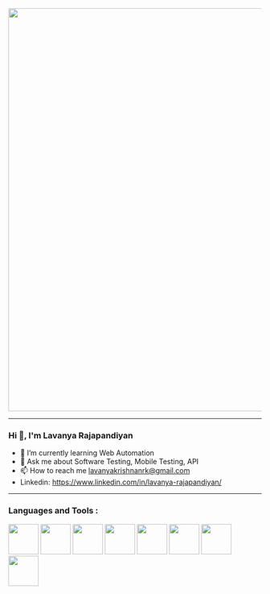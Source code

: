
<div id="header" align="center">
  <img src="https://nuventureconnect.com/blog/wp-content/uploads/2019/11/Software_Testing1.jpg" width="800"/>
</div>

---

                
### Hi 👋, I'm Lavanya Rajapandiyan


- 🌱 I’m currently learning Web Automation
- 💬 Ask me about Software Testing, Mobile Testing, API 
- 📫 How to reach me lavanyakrishnanrk@gmail.com
- Linkedin: https://www.linkedin.com/in/lavanya-rajapandiyan/

---
### Languages and Tools :
<img src ="https://github.com/LavanyaRajapandiyan/LavanyaRajapandiyan/assets/144604083/056dde26-4dce-4b80-afd8-1c90b5296680" width="60"/>
<img src ="https://github.com/LavanyaRajapandiyan/LavanyaRajapandiyan/assets/144604083/bb9767f1-2966-4876-b110-63cfa7e84333" width="60"/>
<img src ="https://github.com/LavanyaRajapandiyan/LavanyaRajapandiyan/assets/144604083/13ceaabe-faa0-4ca2-a12e-c1c8774b7c79" width="60"/>
<img src ="https://github.com/LavanyaRajapandiyan/LavanyaRajapandiyan/assets/144604083/eb8edc39-ece9-47d4-ae36-e617e283d71c" width="60"/>
<img src ="https://github.com/LavanyaRajapandiyan/LavanyaRajapandiyan/assets/144604083/ce5956ae-9823-4562-aa29-99d12a4a0535" width="60"/>
<img src ="https://github.com/LavanyaRajapandiyan/LavanyaRajapandiyan/assets/144604083/656e8385-ee67-419c-8cc3-b57c0e6486b4" width="60"/>
<img src ="https://github.com/LavanyaRajapandiyan/LavanyaRajapandiyan/assets/144604083/9b265841-ea50-4d3c-933f-a3f236313469" width="60"/>
<img src ="https://github.com/LavanyaRajapandiyan/LavanyaRajapandiyan/assets/144604083/11c58bd6-25e5-4bd9-8bdb-eced751de7b6" width="60"/>






















